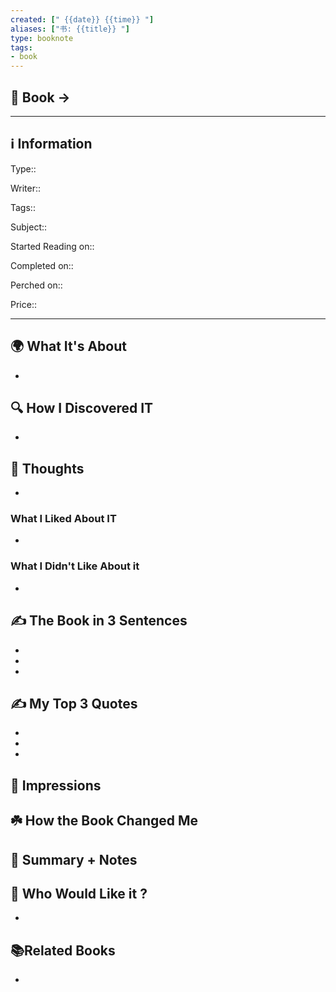 ```yaml
---
created: [" {{date}} {{time}} "]
aliases: ["书: {{title}} "]
type: booknote
tags:
- book
---
```


## 📔 Book -> 
___
## ℹ Information
Type:: 

Writer:: 

Tags:: 

Subject:: 

Started Reading on:: 

Completed on:: 

Perched on:: 

Price:: 
___

## 🌍 What It's About

-  

## 🔍 How I Discovered IT

- 

## 🧠 Thoughts

- 

### What I Liked About IT

- 

### What I Didn't Like About it

- 

## ✍️ The Book in 3 Sentences

- 
- 
- 

## ✍️ My Top 3 Quotes

- 
- 
- 

## 🎨 Impressions

## ☘️ How the Book Changed Me

## 📒 Summary + Notes

## 🥰 Who Would Like it ?

- 

## 📚Related Books

- 